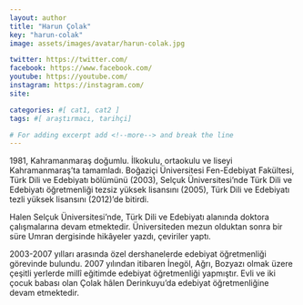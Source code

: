 ```yaml
---
layout: author
title: "Harun Çolak"
key: "harun-colak"
image: assets/images/avatar/harun-colak.jpg

twitter: https://twitter.com/
facebook: https://www.facebook.com/
youtube: https://youtube.com/
instagram: https://instagram.com/
site: 

categories: #[ cat1, cat2 ]
tags: #[ araştırmacı, tarihçi]

# For adding excerpt add <!--more--> and break the line
---
```

1981, Kahramanmaraş doğumlu. İlkokulu, ortaokulu ve liseyi Kahramanmaraş’ta tamamladı. Boğaziçi Üniversitesi Fen-Edebiyat Fakültesi, Türk Dili ve Edebiyatı bölümünü (2003), Selçuk Üniversitesi’nde Türk Dili ve Edebiyatı öğretmenliği tezsiz yüksek lisansını (2005), Türk Dili ve Edebiyatı tezli yüksek lisansını (2012)’de bitirdi.

Halen Selçuk Üniversitesi’nde, Türk Dili ve Edebiyatı alanında doktora çalışmalarına devam etmektedir. Üniversiteden mezun olduktan sonra bir süre Umran dergisinde hikâyeler yazdı, çeviriler yaptı.

2003-2007 yılları arasında özel dershanelerde edebiyat öğretmenliği görevinde bulundu. 2007 yılından itibaren İnegöl, Ağrı, Bozyazı olmak üzere çeşitli yerlerde millî eğitimde edebiyat öğretmenliği yapmıştır. Evli ve iki çocuk babası olan Çolak hâlen Derinkuyu’da edebiyat öğretmenliğine devam etmektedir.

<!--more-->

